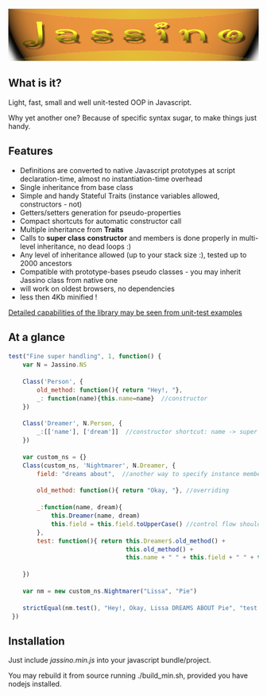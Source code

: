 ![Alt text](https://github.com/altitudebreath/jassino/raw/master/site/logo.png)

## What is it?

Light, fast, small and well unit-tested OOP in Javascript.

Why yet another one? Because of specific syntax sugar, to make things just handy.

## Features

* Definitions are converted to native Javascript prototypes at script declaration-time, almost no instantiation-time overhead
* Single inheritance from base class
* Simple and handy Stateful Traits (instance variables allowed, constructors - not)
* Getters/setters generation for pseudo-properties
* Compact shortcuts for automatic constructor call 
* Multiple inheritance from __Traits__
* Calls to __super class constructor__ and members is done properly in multi-level inheritance, no dead loops :)
* Any level of inheritance allowed (up to your stack size :), tested up to 2000 ancestors
* Compatible with prototype-bases pseudo classes - you may inherit Jassino class from native one
* will work on oldest browsers, no dependencies
* less then 4Kb minified !

[Detailed capabilities of the library may be seen from unit-test examples](https://github.com/altitudebreath/jassino/blob/master/test/test.js)  

## At a glance
```javascript
test("Fine super handling", 1, function() {
    var N = Jassino.NS
    
    Class('Person', {
        old_method: function(){ return "Hey!, "},
        _: function(name){this.name=name}  //constructor
    })

    Class('Dreamer', N.Person, {
        _:[['name'], ['dream']]  //constructor shortcut: name -> super call, dream -> this.dream
    })

    var custom_ns = {}
    Class(custom_ns, 'Nightmarer', N.Dreamer, {
        field: "dreams about",  //another way to specify instance members 
        
        old_method: function(){ return "Okay, "}, //overriding
        
        _:function(name, dream){
            this.Dreamer(name, dream)
            this.field = this.field.toUpperCase() //control flow should be reached and field created
        },
        test: function(){ return this.Dreamer$.old_method() + 
                                 this.old_method() +
                                 this.name + " " + this.field + " " + this.dream}

    })

    var nm = new custom_ns.Nightmarer("Lissa", "Pie")
    
    strictEqual(nm.test(), "Hey!, Okay, Lissa DREAMS ABOUT Pie", "test to not go into infinite recursion!")
 })
 ```
 
## Installation
 
Just include _jassino.min.js_ into your javascript bundle/project.
  
You may rebuild it from source running ./build_min.sh, provided you have nodejs installed.